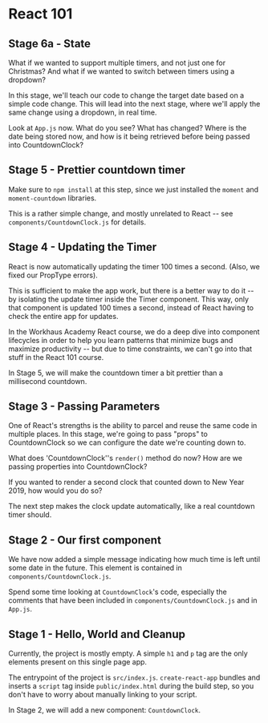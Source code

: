 # React 101

## Stage 6a - State

What if we wanted to support multiple timers, and not just one for Christmas? And what if we wanted to switch between timers using a dropdown?

In this stage, we'll teach our code to change the target date based on a simple code change. This will lead into the next stage, where we'll apply the same change using a dropdown, in real time.

Look at `App.js` now. What do you see? What has changed? Where is the date being stored now, and how is it being retrieved before being passed into CountdownClock?

## Stage 5 - Prettier countdown timer

Make sure to `npm install` at this step, since we just installed the `moment` and `moment-countdown` libraries.

This is a rather simple change, and mostly unrelated to React -- see `components/CountdownClock.js` for details.


## Stage 4 - Updating the Timer

React is now automatically updating the timer 100 times a second.  (Also, we fixed our PropType errors).

This is sufficient to make the app work, but there is a better way to do it -- by isolating the update timer inside the Timer component. This way, only that component is updated 100 times a second, instead of React having to check the entire app for updates.

In the Workhaus Academy React course, we do a deep dive into component lifecycles in order to help you learn patterns that minimize bugs and maximize productivity -- but due to time constraints, we can't go into that stuff in the React 101 course.

In Stage 5, we will make the countdown timer a bit prettier than a millisecond countdown.

## Stage 3 - Passing Parameters

One of React's strengths is the ability to parcel and reuse the same code in multiple places. In this stage, we're going to pass "props" to CountdownClock so we can configure the date we're counting down to.

What does 'CountdownClock''s `render()` method do now? How are we passing properties into CountdownClock?

If you wanted to render a second clock that counted down to New Year 2019, how would you do so?

The next step makes the clock update automatically, like a real countdown timer should.

## Stage 2 - Our first component

We have now added a simple message indicating how much time is left until some date in the future. This element is contained in `components/CountdownClock.js`.

Spend some time looking at `CountdownClock`'s code, especially the comments that have been included in `components/CountdownClock.js` and in `App.js`.

## Stage 1 - Hello, World and Cleanup

Currently, the project is mostly empty. A simple `h1` and `p` tag are the only elements present on this single page app.

The entrypoint of the project is `src/index.js`. `create-react-app` bundles and inserts a `script` tag inside `public/index.html` during the build step, so you don't have to worry about manually linking to your script.

In Stage 2, we will add a new component: `CountdownClock`.
